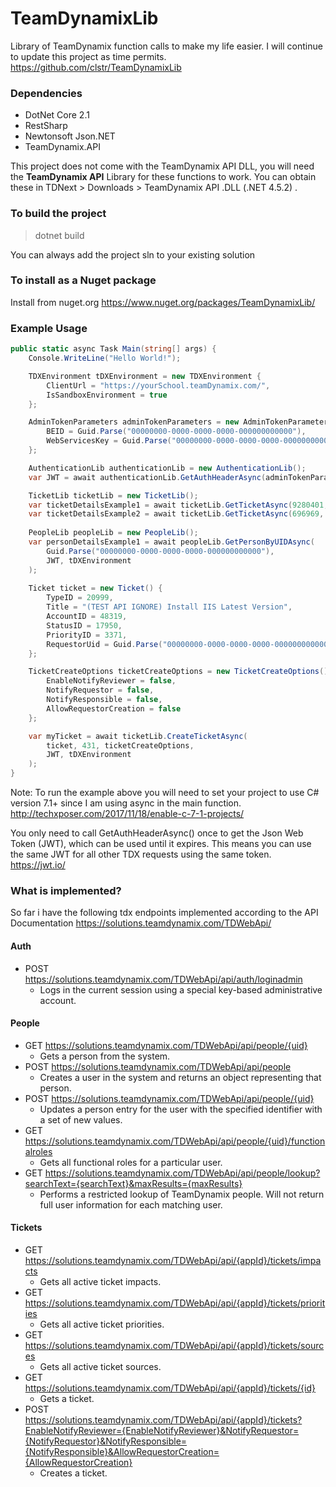 # TeamDynamixLib
Library of TeamDynamix function calls to make my life easier. I will continue to update this project as time permits.
https://github.com/clstr/TeamDynamixLib

### Dependencies
- DotNet Core 2.1
- RestSharp
- Newtonsoft Json.NET
- TeamDynamix.API

This project does not come with the TeamDynamix API DLL, you will need the **TeamDynamix API** Library for these functions to work. You can obtain these in TDNext > Downloads > TeamDynamix API .DLL (.NET 4.5.2) .

### To build the project
> dotnet build

You can always add the project sln to your existing solution

### To install as a Nuget package
Install from nuget.org https://www.nuget.org/packages/TeamDynamixLib/

### Example Usage
```csharp
public static async Task Main(string[] args) {
    Console.WriteLine("Hello World!");

    TDXEnvironment tDXEnvironment = new TDXEnvironment {
        ClientUrl = "https://yourSchool.teamDynamix.com/",
        IsSandboxEnvironment = true
    };

    AdminTokenParameters adminTokenParameters = new AdminTokenParameters {
        BEID = Guid.Parse("00000000-0000-0000-0000-000000000000"),
        WebServicesKey = Guid.Parse("00000000-0000-0000-0000-000000000000")
    };

    AuthenticationLib authenticationLib = new AuthenticationLib();
    var JWT = await authenticationLib.GetAuthHeaderAsync(adminTokenParameters, tDXEnvironment);

    TicketLib ticketLib = new TicketLib();
    var ticketDetailsExample1 = await ticketLib.GetTicketAsync(9280401, 431, JWT, tDXEnvironment);
    var ticketDetailsExample2 = await ticketLib.GetTicketAsync(696969, 500, JWT, tDXEnvironment);
    
    PeopleLib peopleLib = new PeopleLib();
    var personDetailsExample1 = await peopleLib.GetPersonByUIDAsync(
        Guid.Parse("00000000-0000-0000-0000-000000000000"), 
        JWT, tDXEnvironment
    );
    
    Ticket ticket = new Ticket() {
        TypeID = 20999,
        Title = "(TEST API IGNORE) Install IIS Latest Version",
        AccountID = 48319,
        StatusID = 17950,
        PriorityID = 3371,
        RequestorUid = Guid.Parse("00000000-0000-0000-0000-000000000000")
    };

    TicketCreateOptions ticketCreateOptions = new TicketCreateOptions() {
        EnableNotifyReviewer = false,
        NotifyRequestor = false,
        NotifyResponsible = false,
        AllowRequestorCreation = false
    };

    var myTicket = await ticketLib.CreateTicketAsync(
        ticket, 431, ticketCreateOptions,
        JWT, tDXEnvironment
    );
}
```
Note: To run the example above you will need to set your project to use C# version 7.1+ since I am using async in the main function. http://techxposer.com/2017/11/18/enable-c-7-1-projects/

You only need to call GetAuthHeaderAsync() once to get the Json Web Token (JWT), which can be used until it expires. This means you can use the same JWT for all other TDX requests using the same token. https://jwt.io/

### What is implemented?

So far i have the following tdx endpoints implemented according to the API Documentation
https://solutions.teamdynamix.com/TDWebApi/

#### Auth
- POST https://solutions.teamdynamix.com/TDWebApi/api/auth/loginadmin
	- Logs in the current session using a special key-based administrative account.

#### People
- GET https://solutions.teamdynamix.com/TDWebApi/api/people/{uid}
	- Gets a person from the system.
- POST https://solutions.teamdynamix.com/TDWebApi/api/people
	- Creates a user in the system and returns an object representing that person. 
- POST https://solutions.teamdynamix.com/TDWebApi/api/people/{uid}
	- Updates a person entry for the user with the specified identifier with a set of new values.
- GET https://solutions.teamdynamix.com/TDWebApi/api/people/{uid}/functionalroles
	- Gets all functional roles for a particular user.
- GET https://solutions.teamdynamix.com/TDWebApi/api/people/lookup?searchText={searchText}&maxResults={maxResults}
	- Performs a restricted lookup of TeamDynamix people. Will not return full user information for each matching user.

#### Tickets
- GET https://solutions.teamdynamix.com/TDWebApi/api/{appId}/tickets/impacts
	- Gets all active ticket impacts.
- GET https://solutions.teamdynamix.com/TDWebApi/api/{appId}/tickets/priorities
	- Gets all active ticket priorities.
- GET https://solutions.teamdynamix.com/TDWebApi/api/{appId}/tickets/sources
	- Gets all active ticket sources.
- GET https://solutions.teamdynamix.com/TDWebApi/api/{appId}/tickets/{id}
	- Gets a ticket. 
- POST https://solutions.teamdynamix.com/TDWebApi/api/{appId}/tickets?EnableNotifyReviewer={EnableNotifyReviewer}&NotifyRequestor={NotifyRequestor}&NotifyResponsible={NotifyResponsible}&AllowRequestorCreation={AllowRequestorCreation}
	- Creates a ticket.
